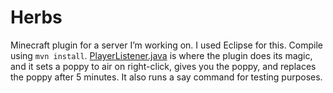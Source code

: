 # Herbs
Minecraft plugin for a server I’m working on. I used Eclipse for this. Compile using `mvn install`. 
[PlayerListener.java](https://github.com/CyberFlameGO/Herbs/blob/master/src/main/java/me/cyberflame/herbs/PlayerListener.java) is where the plugin does its magic, and it sets a poppy to air on right-click, gives you the poppy, and replaces the poppy after 5 minutes. It also runs a say command for testing purposes.
